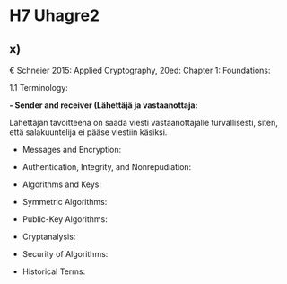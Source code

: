 # H7 Uhagre2

## x) 

€ Schneier 2015: Applied Cryptography, 20ed: Chapter 1: Foundations:

1.1 Terminology:

**- Sender and receiver (Lähettäjä ja vastaanottaja:**

  Lähettäjän tavoitteena on saada viesti vastaanottajalle turvallisesti, siten, että salakuuntelija ei pääse viestiin käsiksi.

- Messages and Encryption:

- Authentication, Integrity, and Nonrepudiation:

- Algorithms and Keys:

- Symmetric Algorithms:

- Public-Key Algorithms:

- Cryptanalysis:

- Security of Algorithms:

- Historical Terms:

